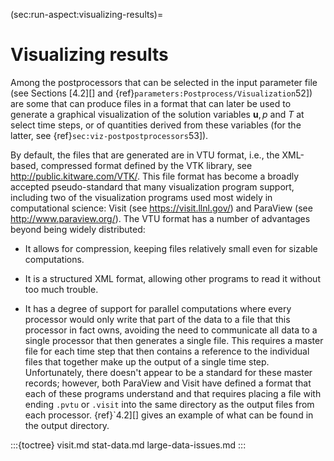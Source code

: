 (sec:run-aspect:visualizing-results)=
# Visualizing results

Among the postprocessors that can be selected in the input parameter file (see
Sections&nbsp;[4.2][] and {ref}`parameters:Postprocess/Visualization`52]) are
some that can produce files in a format that can later be used to generate a
graphical visualization of the solution variables $\mathbf u, p$ and $T$ at
select time steps, or of quantities derived from these variables (for the
latter, see {ref}`sec:viz-postpostprocessors`53]).

By default, the files that are generated are in VTU format, i.e., the
XML-based, compressed format defined by the VTK library, see
<http://public.kitware.com/VTK/>. This file format has become a broadly
accepted pseudo-standard that many visualization program support, including
two of the visualization programs used most widely in computational science:
Visit (see <https://visit.llnl.gov/>) and ParaView (see
<http://www.paraview.org/>). The VTU format has a number of advantages beyond
being widely distributed:

-   It allows for compression, keeping files relatively small even for sizable
    computations.

-   It is a structured XML format, allowing other programs to read it without
    too much trouble.

-   It has a degree of support for parallel computations where every processor
    would only write that part of the data to a file that this processor in
    fact owns, avoiding the need to communicate all data to a single processor
    that then generates a single file. This requires a master file for each
    time step that then contains a reference to the individual files that
    together make up the output of a single time step. Unfortunately, there
    doesn't appear to be a standard for these master records; however,
    both ParaView and Visit have defined a format that each of these programs
    understand and that requires placing a file with ending `.pvtu` or
    `.visit` into the same directory as the output files from each processor.
    {ref}`4.2][] gives an example of what can be found in the output
    directory.

<div class="center">

</div>

:::{toctree}
visit.md
stat-data.md
large-data-issues.md
:::
